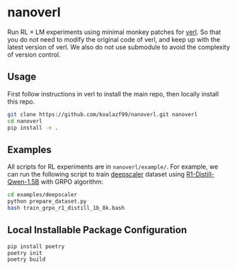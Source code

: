# nanoverl

Run RL $\times$ LM experiments using minimal monkey patches for [verl](https://github.com/volcengine/verl). So that you do not need to modify the original code of verl, and keep up with the latest version of verl. We also do not use submodule to avoid the complexity of version control.

## Usage

First follow instructions in verl to install the main repo, then locally install this repo.
```bash
git clone https://github.com/koalazf99/nanoverl.git nanoverl
cd nanoverl
pip install -e .
```

## Examples

All scripts for RL experiments are in `nanoverl/example/`. For example, we can run the following script to train [deepscaler](https://huggingface.co/datasets/agentica-org/DeepScaleR-Preview-Dataset) dataset using [R1-Distill-Qwen-1.5B](https://huggingface.co/deepseek-ai/DeepSeek-R1-Distill-Qwen-1.5B) with GRPO algorithm:

```bash
cd examples/deepscaler
python prepare_dataset.py
bash train_grpo_r1_distill_1b_8k.bash
```



## Local Installable Package Configuration
```bash
pip install poetry
poetry init
poetry build
```
